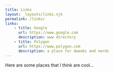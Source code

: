 ```yaml
---
title: Links
layout: _layouts/links.njk
permalink: /links/
links:
    - title: Google
      url: https://www.google.com
      description: www directory
    - title: Polygon
      url: https://www.polygon.com
      description: a place for dweebs and nerds
---
```


Here are some places that I think are cool...
